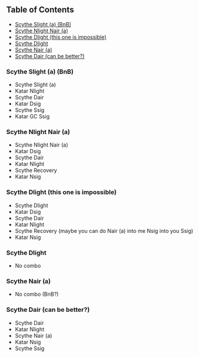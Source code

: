 ## Table of Contents
- [Scythe Slight (a) (BnB)](#scythe-slight-a-bnb)
- [Scythe Nlight Nair (a)](#scythe-nlight-nair-a)
- [Scythe Dlight (this one is impossible)](#scythe-dlight-this-one-is-impossible)
- [Scythe Dlight](#scythe-dlight)
- [Scythe Nair (a)](#scythe-nair-a)
- [Scythe Dair (can be better?)](#scythe-dair-can-be-better)

### Scythe Slight (a) (BnB)
- Scythe Slight (a)
- Katar Nlight
- Scythe Dair
- Katar Dsig
- Scythe Ssig
- Katar GC Ssig

### Scythe Nlight Nair (a)
- Scythe Nlight Nair (a)
- Katar Dsig
- Scythe Dair
- Katar Nlight
- Scythe Recovery
- Katar Nsig

### Scythe Dlight (this one is impossible)
- Scythe Dlight
- Katar Dsig
- Scythe Dair
- Katar Nlight
- Scythe Recovery (maybe you can do Nair (a) into me Nsig into you Ssig)
- Katar Nsig

### Scythe Dlight
- No combo

### Scythe Nair (a)
- No combo (BnB?)

### Scythe Dair (can be better?)
- Scythe Dair
- Katar Nlight
- Scythe Nair (a)
- Katar Nsig
- Scythe Ssig
